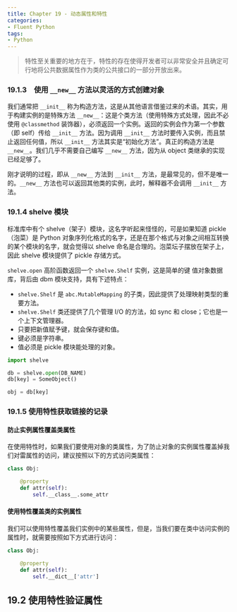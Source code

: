 ```yaml
---
title: Chapter 19 - 动态属性和特性
categories: 
- Fluent Python
tags:
- Python
---
```


> 特性至关重要的地方在于，特性的存在使得开发者可以非常安全并且确定可行地将公共数据属性作为类的公共接口的一部分开放出来。

### 19.1.3　使用 `__new__` 方法以灵活的方式创建对象

我们通常把 `__init__` 称为构造方法，这是从其他语言借鉴过来的术语。其实，用于构建实例的是特殊方法 `__new__`：这是个类方法（使用特殊方式处理，因此不必使用 `@classmethod` 装饰器），必须返回一个实例。返回的实例会作为第一个参数（即 self）传给 `__init__` 方法。因为调用 `__init__` 方法时要传入实例，而且禁止返回任何值，所以 `__init__` 方法其实是“初始化方法”。真正的构造方法是 `__new__`。我们几乎不需要自己编写 `__new__` 方法，因为从 object 类继承的实现已经足够了。

刚才说明的过程，即从 `__new__` 方法到 `__init__` 方法，是最常见的，但不是唯一的。`__new__` 方法也可以返回其他类的实例，此时，解释器不会调用 `__init__` 方法。

### 19.1.4 shelve 模块

标准库中有个 shelve（架子）模块，这名字听起来怪怪的，可是如果知道 pickle（泡菜）是 Python 对象序列化格式的名字，还是在那个格式与对象之间相互转换的某个模块的名字，就会觉得以 shelve 命名是合理的。泡菜坛子摆放在架子上，因此 shelve 模块提供了 pickle 存储方式。

`shelve.open` 高阶函数返回一个 `shelve.Shelf` 实例，这是简单的键 值对象数据库，背后由 dbm 模块支持，具有下述特点：

- `shelve.Shelf` 是 `abc.MutableMapping` 的子类，因此提供了处理映射类型的重要方法。
- `shelve.Shelf` 类还提供了几个管理 I/O 的方法，如 sync 和 close；它也是一个上下文管理器。
- 只要把新值赋予键，就会保存键和值。
- 键必须是字符串。
- 值必须是 pickle 模块能处理的对象。

```python
import shelve

db = shelve.open(DB_NAME)
db[key] = SomeObject()

obj = db[key]
```

### 19.1.5 使用特性获取链接的记录

#### 防止实例属性覆盖类属性

在使用特性时，如果我们要使用对象的类属性，为了防止对象的实例属性覆盖掉我们对雷属性的访问，建议按照以下的方式访问类属性：

```python
class Obj:

    @property
    def attr(self):
        self.__class__.some_attr
```

#### 使用特性覆盖类的实例属性

我们可以使用特性覆盖我们实例中的某些属性，但是，当我们要在类中访问实例的属性时，就需要按照如下方式进行访问：

```python
class Obj:

    @property
    def attr(self):
        self.__dict__['attr']
```

## 19.2 使用特性验证属性

